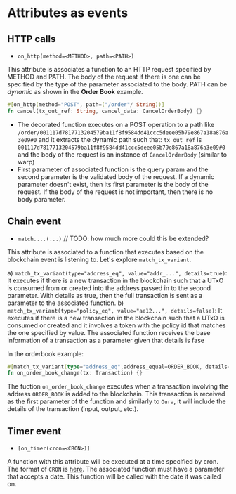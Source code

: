 # Attributes as events

## HTTP calls

- `on_http(method=<METHOD>, path=<PATH>)`

This attribute is associates a function to an HTTP request specified by METHOD and PATH. The body of the request if there is one can be specified by the type of the parameter associated to the body.
PATH can be *dynamic* as shown in the **Order Book** example.

```rust
#[on_http(method="POST", path=("/order"/ String))]
fn cancel(tx_out_ref: String, cancel_data: CancelOrderBody) {}
```

- The decorated function executes on a POST operation to a path like `/order/001117d7817713204579ba11f8f9584dd41ccc5deee05b79e867a18a876a3e09#0` and it extracts the dynamic path such that: `tx_out_ref` is `001117d7817713204579ba11f8f9584dd41ccc5deee05b79e867a18a876a3e09#0` and the body of the request is an instance of `CancelOrderBody` (similar to warp)
- First parameter of associated function is the query param and the second parameter is the validated body of the request. If a dynamic parameter doesn't exist, then its first parameter is the body of the request. If the body of the request is not important, then there is no body parameter.


## Chain event

- `match....(...)` // TODO: how much more could this be extended?

This attribute is associated to a function that executes based on the blockchain event is listening to. Let's explore `match_tx_variant`. 


a) `match_tx_variant(type="address_eq", value="addr_...", details=true)`: It executes if there is a new transaction in the blockchain such that a UTxO is consumed from or created into the address passed in to the second parameter. With details as true, then the full transaction is sent as a parameter to the associated function.
b) `match_tx_variant(type="policy_eq", value="ae12...", details=false)`: It executes if there is a new transaction in the blockchain such that a UTxO is consumed or created and it involves a token with the policy id that matches the one specified by value. The associated function receives the base information of a transaction as a parameter given that details is fase

In the orderbook example:

```rust
#[match_tx_variant(type="address_eq",address_equal=ORDER_BOOK, details=true)]
fn on_order_book_change(tx: Transaction) {}
```
The fuction `on_order_book_change` executes when a transaction involving the address `ORDER_BOOK` is added to the blockchain. This transaction is received as the first parameter of the function and similarly to `Oura`, it will include the details of the transaction (input, output, etc.).


## Timer event

- `[on_timer(cron=<CRON>)]`

A function with this attribute will be executed at a time specified by cron. The format of `CRON` is [here](https://en.wikipedia.org/wiki/Cron). The associated function must have a parameter that accepts a date. This function will be called with the date it was called on.
